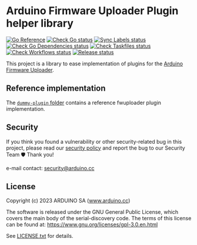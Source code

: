 # Arduino Firmware Uploader Plugin helper library

<!-- NOTE: update the pkg.go.dev badge URL on each major release -->

[![Go Reference](https://pkg.go.dev/badge/github.com/arduino/fwuploader-plugin-helper.svg)](https://pkg.go.dev/github.com/arduino/fwuploader-plugin-helper)
[![Check Go status](https://github.com/arduino/fwuploader-plugin-helper/actions/workflows/check-go-task.yml/badge.svg)](https://github.com/arduino/fwuploader-plugin-helper/actions/workflows/check-go-task.yml)
[![Sync Labels status](https://github.com/arduino/fwuploader-plugin-helper/actions/workflows/sync-labels.yml/badge.svg)](https://github.com/arduino/fwuploader-plugin-helper/actions/workflows/sync-labels.yml)
[![Check Go Dependencies status](https://github.com/arduino/fwuploader-plugin-helper/actions/workflows/check-go-dependencies-task.yml/badge.svg)](https://github.com/arduino/fwuploader-plugin-helper/actions/workflows/check-go-dependencies-task.yml)
[![Check Taskfiles status](https://github.com/arduino/fwuploader-plugin-helper/actions/workflows/check-taskfiles.yml/badge.svg)](https://github.com/arduino/fwuploader-plugin-helper/actions/workflows/check-taskfiles.yml)
[![Check Workflows status](https://github.com/arduino/fwuploader-plugin-helper/actions/workflows/check-workflows-task.yml/badge.svg)](https://github.com/arduino/fwuploader-plugin-helper/actions/workflows/check-workflows-task.yml)
[![Release status](https://github.com/arduino/fwuploader-plugin-helper/actions/workflows/release-tag.yml/badge.svg)](https://github.com/arduino/fwuploader-plugin-helper/actions/workflows/release-tag.yml)

<!--[![Test Go status](https://github.com/arduino/fwuploader-plugin-helper/actions/workflows/test-go-task.yml/badge.svg)](https://github.com/arduino/fwuploader-plugin-helper/actions/workflows/test-go-task.yml)-->
<!--[![Codecov](https://codecov.io/gh/arduino/fwuploader-plugin-helper/branch/main/graph/badge.svg)](https://codecov.io/gh/arduino/fwuploader-plugin-helper)-->

This project is a library to ease implementation of plugins for the [Arduino Firmware Uploader](https://github.com/arduino/arduino-fwuploader).

## Reference implementation

The [`dummy-plugin` folder](dummy-plugin) contains a reference fwuploader plugin implementation.

## Security

If you think you found a vulnerability or other security-related bug in this project, please read our
[security policy](https://github.com/arduino/fwuploader-plugin-helper/security/policy) and report the bug to our Security Team 🛡️
Thank you!

e-mail contact: security@arduino.cc

## License

Copyright (c) 2023 ARDUINO SA (www.arduino.cc)

The software is released under the GNU General Public License, which covers the main body
of the serial-discovery code. The terms of this license can be found at:
https://www.gnu.org/licenses/gpl-3.0.en.html

See [LICENSE.txt](https://github.com/arduino/fwuploader-plugin-helper/blob/master/LICENSE.txt) for details.
